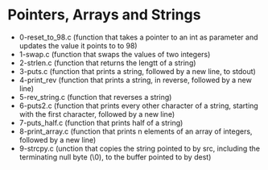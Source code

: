 # Pointers, Arrays and Strings

* 0-reset_to_98.c	(function that takes a pointer to an int as parameter and updates the value it points to to 98)
* 1-swap.c		(function that swaps the values of two integers)
* 2-strlen.c		(function that returns the lengtt of a string)
* 3-puts.c		(function that prints a string, followed by a new line, to stdout)
* 4-print_rev		(function that prints a string, in reverse, followed by a new line)
* 5-rev_string.c	(function that reverses a string)
* 6-puts2.c		(function that prints every other character of a string, starting with the first character, followed by a new line)
* 7-puts_half.c		(function that prints half of a string)
* 8-print_array.c	(function that prints n elements of an array of integers, followed by a new line)
* 9-strcpy.c		(unction that copies the string pointed to by src, including the terminating null byte (\0), to the buffer pointed to by dest)
